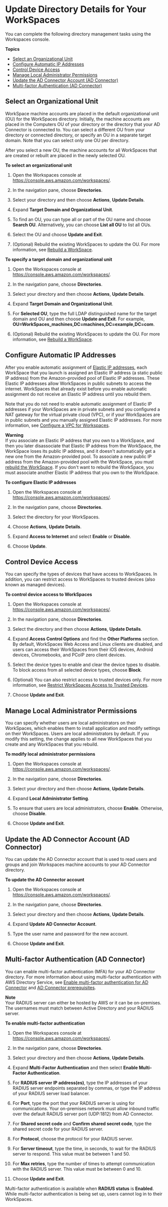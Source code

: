 # Update Directory Details for Your WorkSpaces<a name="update-directory-details"></a>

You can complete the following directory management tasks using the Workspaces console\.

**Topics**
+ [Select an Organizational Unit](#select-ou)
+ [Configure Automatic IP Addresses](#automatic-assignment)
+ [Control Device Access](#control-device-access)
+ [Manage Local Administrator Permissions](#local-admin-setting)
+ [Update the AD Connector Account \(AD Connector\)](#connect-account)
+ [Multi\-factor Authentication \(AD Connector\)](#connect-mfa)

## Select an Organizational Unit<a name="select-ou"></a>

WorkSpace machine accounts are placed in the default organizational unit \(OU\) for the WorkSpaces directory\. Initially, the machine accounts are placed in the Computers OU of your directory or the directory that your AD Connector is connected to\. You can select a different OU from your directory or connected directory, or specify an OU in a separate target domain\. Note that you can select only one OU per directory\.

After you select a new OU, the machine accounts for all WorkSpaces that are created or rebuilt are placed in the newly selected OU\.

**To select an organizational unit**

1. Open the Workspaces console at [https://console\.aws\.amazon\.com/workspaces/](https://console.aws.amazon.com/workspaces/)\.

1. In the navigation pane, choose **Directories**\.

1. Select your directory and then choose **Actions**, **Update Details**\.

1. Expand **Target Domain and Organizational Unit**\.

1. To find an OU, you can type all or part of the OU name and choose **Search OU**\. Alternatively, you can choose **List all OU** to list all OUs\.

1. Select the OU and choose **Update and Exit**\.

1. \(Optional\) Rebuild the existing WorkSpaces to update the OU\. For more information, see [Rebuild a WorkSpace](rebuild-workspace.md)\.

**To specify a target domain and organizational unit**

1. Open the Workspaces console at [https://console\.aws\.amazon\.com/workspaces/](https://console.aws.amazon.com/workspaces/)\.

1. In the navigation pane, choose **Directories**\.

1. Select your directory and then choose **Actions**, **Update Details**\.

1. Expand **Target Domain and Organizational Unit**\.

1. For **Selected OU**, type the full LDAP distinguished name for the target domain and OU and then choose **Update and Exit**\. For example, **OU=WorkSpaces\_machines,DC=machines,DC=example,DC=com**\.

1. \(Optional\) Rebuild the existing WorkSpaces to update the OU\. For more information, see [Rebuild a WorkSpace](rebuild-workspace.md)\.

## Configure Automatic IP Addresses<a name="automatic-assignment"></a>

After you enable automatic assignment of [ Elastic IP addresses](https://docs.aws.amazon.com/vpc/latest/userguide/vpc-eips.html), each WorkSpace that you launch is assigned an Elastic IP address \(a static public IP address\) from the Amazon\-provided pool of Elastic IP addresses\. These Elastic IP addresses allow WorkSpaces in public subnets to access the internet\. WorkSpaces that already exist before you enable automatic assignment do not receive an Elastic IP address until you rebuild them\.

Note that you do not need to enable automatic assignment of Elastic IP addresses if your WorkSpaces are in private subnets and you configured a NAT gateway for the virtual private cloud \(VPC\), or if your WorkSpaces are in public subnets and you manually assigned Elastic IP addresses\. For more information, see [Configure a VPC for Workspaces](amazon-workspaces-vpc.md)\.

**Warning**  
If you associate an Elastic IP address that you own to a WorkSpace, and then you later disassociate that Elastic IP address from the WorkSpace, the WorkSpace loses its public IP address, and it doesn't automatically get a new one from the Amazon\-provided pool\. To associate a new public IP address from the Amazon\-provided pool with the WorkSpace, you must [rebuild the WorkSpace](rebuild-workspace.md)\. If you don't want to rebuild the WorkSpace, you must associate another Elastic IP address that you own to the WorkSpace\.

**To configure Elastic IP addresses**

1. Open the Workspaces console at [https://console\.aws\.amazon\.com/workspaces/](https://console.aws.amazon.com/workspaces/)\.

1. In the navigation pane, choose **Directories**\.

1. Select the directory for your WorkSpaces\.

1. Choose **Actions**, **Update Details**\.

1. Expand **Access to Internet** and select **Enable** or **Disable**\.

1. Choose **Update**\.

## Control Device Access<a name="control-device-access"></a>

You can specify the types of devices that have access to WorkSpaces\. In addition, you can restrict access to WorkSpaces to trusted devices \(also known as managed devices\)\.

**To control device access to WorkSpaces**

1. Open the Workspaces console at [https://console\.aws\.amazon\.com/workspaces/](https://console.aws.amazon.com/workspaces/)\.

1. In the navigation pane, choose **Directories**\.

1. Select the directory and then choose **Actions**, **Update Details**\.

1. Expand **Access Control Options** and find the **Other Platforms** section\. By default, WorkSpaces Web Access and Linux clients are disabled, and users can access their WorkSpaces from their iOS devices, Android devices, Chromebooks, and PCoIP zero client devices\.

1. Select the device types to enable and clear the device types to disable\. To block access from all selected device types, choose **Block**\.

1. \(Optional\) You can also restrict access to trusted devices only\. For more information, see [Restrict WorkSpaces Access to Trusted Devices](trusted-devices.md)\.

1. Choose **Update and Exit**\.

## Manage Local Administrator Permissions<a name="local-admin-setting"></a>

You can specify whether users are local administrators on their WorkSpaces, which enables them to install application and modify settings on their WorkSpaces\. Users are local administrators by default\. If you modify this setting, the change applies to all new WorkSpaces that you create and any WorkSpaces that you rebuild\.

**To modify local administrator permissions**

1. Open the Workspaces console at [https://console\.aws\.amazon\.com/workspaces/](https://console.aws.amazon.com/workspaces/)\.

1. In the navigation pane, choose **Directories**\.

1. Select your directory and then choose **Actions**, **Update Details**\.

1. Expand **Local Administrator Setting**\.

1. To ensure that users are local administrators, choose **Enable**\. Otherwise, choose **Disable**\.

1. Choose **Update and Exit**\.

## Update the AD Connector Account \(AD Connector\)<a name="connect-account"></a>

You can update the AD Connector account that is used to read users and groups and join Workspaces machine accounts to your AD Connector directory\.

**To update the AD Connector account**

1. Open the Workspaces console at [https://console\.aws\.amazon\.com/workspaces/](https://console.aws.amazon.com/workspaces/)\.

1. In the navigation pane, choose **Directories**\.

1. Select your directory and then choose **Actions**, **Update Details**\.

1. Expand **Update AD Connector Account**\.

1. Type the user name and password for the new account\.

1. Choose **Update and Exit**\.

## Multi\-factor Authentication \(AD Connector\)<a name="connect-mfa"></a>

You can enable multi\-factor authentication \(MFA\) for your AD Connector directory\. For more information about using multi\-factor authentication with AWS Directory Service, see [ Enable multi\-factor authentication for AD Connector](https://docs.aws.amazon.com/directoryservice/latest/admin-guide/ad_connector_mfa.html) and [ AD Connector prerequisites](https://docs.aws.amazon.com/directoryservice/latest/admin-guide/prereq_connector.html)\. 

**Note**  
Your RADIUS server can either be hosted by AWS or it can be on\-premises\.
The usernames must match between Active Directory and your RADIUS server\. 

**To enable multi\-factor authentication**

1. Open the Workspaces console at [https://console\.aws\.amazon\.com/workspaces/](https://console.aws.amazon.com/workspaces/)\.

1. In the navigation pane, choose **Directories**\.

1. Select your directory and then choose **Actions**, **Update Details**\.

1. Expand **Multi\-Factor Authentication** and then select **Enable Multi\-Factor Authentication**\.

1. For **RADIUS server IP address\(es\)**, type the IP addresses of your RADIUS server endpoints separated by commas, or type the IP address of your RADIUS server load balancer\.

1. For **Port**, type the port that your RADIUS server is using for communications\. Your on\-premises network must allow inbound traffic over the default RADIUS server port \(UDP:1812\) from AD Connector\.

1. For **Shared secret code** and **Confirm shared secret code**, type the shared secret code for your RADIUS server\.

1. For **Protocol**, choose the protocol for your RADIUS server\.

1. For **Server timeout**, type the time, in seconds, to wait for the RADIUS server to respond\. This value must be between 1 and 50\.

1. For **Max retries**, type the number of times to attempt communication with the RADIUS server\. This value must be between 0 and 10\.

1. Choose **Update and Exit**\.

Multi\-factor authentication is available when **RADIUS status** is **Enabled**\. While multi\-factor authentication is being set up, users cannot log in to their WorkSpaces\.